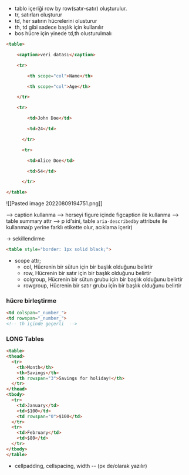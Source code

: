 - tablo içeriği row by row(satır-satır) oluşturulur.
- tr, satırları oluşturur
- td, her satırın hücrelerini olusturur
- th, td gibi sadece başlık için kullanılır
- bos hücre için yinede td,th olusturulmalı


```html
<table>

    <caption>veri datası</caption>

    <tr>

        <th scope="col">Name</th>

        <th scope="col">Age</th>

    </tr>

    <tr>

        <td>John Doe</td>

        <td>24</td>

      </tr>

      <tr>

        <td>Alice Doe</td>

        <td>54</td>

      </tr>

</table>
```
![[Pasted image 20220809194751.png]]

--> caption kullanma
--> herseyi figure içinde figcaption ile kullanma
--> table summary attr
--> p id'sini, table `aria-describedby` attribute ile kullanma(p yerine farklı etikette olur, acıklama içerir)

-> sekillendirme
```html
<table style="border: 1px solid black;">
```

- scope attr;
	- col, Hücrenin bir sütun için bir başlık olduğunu belirtir
	- row, Hücrenin bir satır için bir başlık olduğunu belirtir
	- colgroup, Hücrenin bir sütun grubu için bir başlık olduğunu belirtir
	- rowgroup, Hücrenin bir satır grubu için bir başlık olduğunu belirtir


### hücre birleştirme

```html
<td colspan="_number_">
<td rowspan="_number_">
<!-- th içinde geçerli  -->
```


### LONG Tables

```html
<table>  
<thead>  
  <tr>  
    <th>Month</th>  
    <th>Savings</th>  
    <th rowspan="3">Savings for holiday!</th>  
  </tr>  
</thead>  
<tbody>  
  <tr>  
    <td>January</td>  
    <td>$100</td>  
    <td rowspan="0">$100</td>  
  </tr>  
  <tr>  
    <td>February</td>  
    <td>$80</td>  
  </tr>  
</tbody>  
</table>
```


- cellpadding, cellspacing, width -- (px de/olarak yazılır)